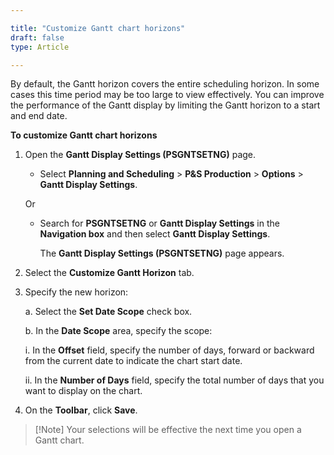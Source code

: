 ```yaml
---

title: "Customize Gantt chart horizons"
draft: false
type: Article

---
```


By default, the Gantt horizon covers the entire scheduling horizon. In some cases this time period may be too large to view effectively. You can improve the performance of the Gantt display by limiting the Gantt horizon to a start and end date.

**To customize Gantt chart horizons**

1. Open the **Gantt Display Settings (PSGNTSETNG)** page.

    - Select **Planning and Scheduling** > **P&S Production** > **Options** > **Gantt Display Settings**.

    Or

    - Search for **PSGNTSETNG** or **Gantt Display Settings** in the **Navigation box** and then select **Gantt Display Settings**.

        The **Gantt Display Settings (PSGNTSETNG)**  page appears.

2. Select the **Customize Gantt Horizon**  tab.

3. Specify the new horizon:

    a. Select the **Set Date Scope** check box.

    b. In the **Date Scope** area, specify the scope:

    i. In the **Offset** field, specify the number of days, forward or backward from the current date to indicate the chart start date.

    ii. In the **Number of Days** field, specify the total number of days that you want to display on the chart.

4. On the **Toolbar**, click **Save**.

> [!Note]  Your selections will be effective the next time you open a Gantt chart.

​